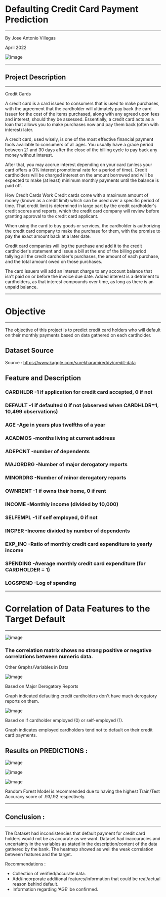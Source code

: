 # Defaulting Credit Card Payment Prediction

________________________________________________________
By Jose Antonio Villegas

April 2022

![image](https://user-images.githubusercontent.com/95902075/162502681-9c2ef8f1-219b-4e7b-896d-ef6a527578e0.png)


--------------------------------------
## Project Description
--------------------------------------

Credit Cards


A credit card is a card issued to consumers that is used to make purchases, with the agreement that the cardholder will ultimately pay back the card issuer for the cost of the items purchased, along with any agreed upon fees and interest, should they be assessed. Essentially, a credit card acts as a loan that allows you to make purchases now and pay them back (often with interest) later.

A credit card, used wisely, is one of the most effective financial payment tools available to consumers of all ages. You usually have a grace period between 21 and 30 days after the close of the billing cycle to pay back any money without interest.

After that, you may accrue interest depending on your card (unless your card offers a 0% interest promotional rate for a period of time). Credit cardholders will be charged interest on the amount borrowed and will be expected to make (at least) minimum monthly payments until the balance is paid off.

How Credit Cards Work
Credit cards come with a maximum amount of money (known as a credit limit) which can be used over a specific period of time. That credit limit is determined in large part by the credit cardholder's credit scores and reports, which the credit card company will review before granting approval to the credit card applicant.

When using the card to buy goods or services, the cardholder is authorizing the credit card company to make the purchase for them, with the promise to pay the exact amount back at a later date.

Credit card companies will log the purchase and add it to the credit cardholder's statement and issue a bill at the end of the billing period tallying all the credit cardholder's purchases, the amount of each purchase, and the total amount owed on those purchases.

The card issuers will add an interest charge to any account balance that isn't paid on or before the invoice due date. Added interest is a detriment to cardholders, as that interest compounds over time, as long as there is an unpaid balance.


---------------------------------------
# Objective
_____________________________

  The objective of this project is to predict credit card holders who will default on their monthly payments based on data gathered on each cardholder. 

  
## Dataset Source

Source : https://www.kaggle.com/surekharamireddy/credit-data



## Feature and Description

### CARDHLDR      -1 if application for credit card accepted, 0 if not 
### DEFAULT       -1 if defaulted 0 if not (observed when CARDHLDR=1, 10,499 observations)
### AGE           -Age in years plus twelfths of a year
### ACADMOS       -months living at current address
### ADEPCNT       -number of dependents
### MAJORDRG      -Number of major derogatory reports
### MINORDRG      -Number of minor derogatory reports
### OWNRENT       -1 if owns their home, 0 if rent
### INCOME        -Monthly income (divided by 10,000)
### SELFEMPL      -1 if self employed, 0 if not
### INCPER        -Income divided by number of dependents
### EXP_INC       -Ratio of monthly credit card expenditure to yearly income
### SPENDING      -Average monthly credit card expenditure (for CARDHOLDER = 1)
### LOGSPEND      -Log of spending


__________________________________________________________

# Correlation of Data Features to the Target Default

____________________________________________________________


![image](https://user-images.githubusercontent.com/95902075/162658858-feab66d8-45d9-467a-9ff9-ab24495c624a.png)


### The correlation matrix shows no strong positive or negative correlations between numeric data.


Other Graphs/Variables in Data


![image](https://user-images.githubusercontent.com/95902075/163060012-56c4c497-50e4-4d8e-9486-bce05846a31b.png)

Based on Major Derogatory Reports 

Graph indicated defaulting credit cardholders don't have much derogatory reports on them.


![image](https://user-images.githubusercontent.com/95902075/163060299-c34087fa-e108-42d7-b20e-882635c15a5b.png)


Based on if cardholder employed (0) or self-employed (1).

Graph indicates employed cardholders tend not to default on their credit card payments.


## Results on PREDICTIONS : 

![image](https://user-images.githubusercontent.com/95902075/163064094-766b10bb-a792-41cb-ba44-a61f1204b6c3.png)


![image](https://user-images.githubusercontent.com/95902075/163064119-861f2316-cb5f-4045-abc6-c677b8d39c8f.png)


![image](https://user-images.githubusercontent.com/95902075/163064149-619d8a96-0505-4c32-8784-221253aec7c8.png)


Random Forest Model is recommended due to having the highest Train/Test Accuracy score of .93/.92 respectively.

____________________________
## Conclusion : 
______________________________

The Dataset had inconsistencies that default payment for credit card holders would not be as accurate as we want. Dataset had inaccuracies and uncertainty in the variables  as stated in the description/content  of the data gathered by the bank. The heatmap showed as well the weak correlation between features and the target. 
 
Recommendations : 
  - Collection of verified/accurate data.
  - Add/incorporate additional features/information that could be real/actual reason behind default. 
  - Information regarding ‘AGE’ be confirmed.
